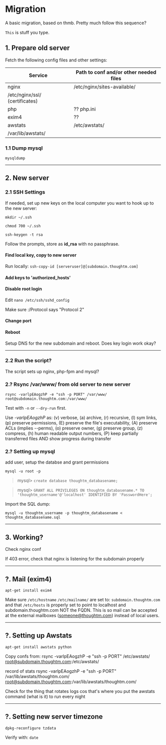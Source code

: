 # Migration
A basic migration, based on thmb. Pretty much follow this sequence?

`This` is stuff you type.

## 1. Prepare old server

Fetch the following config files and other settings:

Service | Path to conf and/or other needed files
--- | ---
nginx | /etc/nginx/sites-available/
 | /etc/nginx/ssl/ (certificates)
php | ?? php.ini
exim4 | ??
awstats | /etc/awstats/
 | /var/lib/awstats/
 

### 1.1 Dump mysql
`mysqldump`

---

## 2. New server

### 2.1 SSH Settings
If needed, set up new keys on the local computer you want to hook up to the new server:

`mkdir ~/.ssh`

`chmod 700 ~/.ssh`

`ssh-keygen -t rsa`

Follow the prompts, store as **id_rsa** with no passphrase.

#### Find local key, copy to new server
Run locally: `ssh-copy-id [serveruser]@[subdomain.thoughtm.com]`

#### Add keys to 'authorized_hosts'

#### Disable root login
Edit `nano /etc/ssh/sshd_config`

Make sure :/Protocol says "Protocol 2"

#### Change port

#### Reboot
Setup DNS for the new subdomain and reboot. Does key login work okay?

---

### 2.2 Run the script?
The script sets up nginx, php-fpm and mysql?

### 2.? Rsync /var/www/ from old server to new server
`rsync -varlpEAogzhP -e "ssh -p PORT" /var/www/ root@subdomain.thoughtm.com:/var/www/`

Test with `-n` or `--dry-run` first.

Use *-varlpEAogzhP* as: (v) verbose, (a) archive, (r) recursive, (l) sym links, (p) preserve permissions, (E) preserve the file's executability, (A) preserve ACLs (implies --perms), (o) preserve owner, (g) preserve group, (z) compress, (h) human readable output numbers, (P) keep partially transferred files AND show progress during transfer

### 2.? Setting up mysql

add user, setup the databse and grant permissions

`mysql -u root -p`

> mysql> `create database thoughtm_databasename;`

> mysql> `GRANT ALL PRIVILEGES ON thoughtm_databasename.* TO 'thoughtm_username'@'localhost' IDENTIFIED BY 'PasswordHere';`

Import the SQL dump:

`mysql -u thoughtm_username -p thoughtm_databasename < thoughtm_databasename.sql`

---

## 3. Working?
Check nginx conf

If 403 error, check that nginx is listening for the subdomain properly

---

## ?. Mail (exim4)

`apt-get install exim4`

Make sure `/etc/hostname` `/etc/mailname/` are set to: `subdomain.thoughtm.com` and that `/etc/hosts` is properly set to point to localhost and subdomain.thoughtm.com NOT the FQDN. This is so mail can be accepted at the external mailboxes (someone@thoughtm.com) instead of local users.

---

## ?. Setting up Awstats
`apt-get install awstats python`

Copy confs from:
rsync -varlpEAogzhP -e "ssh -p PORT" /etc/awstats/ root@subdomain.thoughtm.com:/etc/awstats/

record of stats
rsync -varlpEAogzhP -e "ssh -p PORT" /var/lib/awstats/thoughtm.com/ root@subdomain.thoughtm.com:/var/lib/awstats/thoughtm.com/


Check for the thing that rotates logs cos that's where you put the awstats command (what is it) to run every night

---

## ?. Setting new server timezone
`dpkg-reconfigure tzdata`

Verify with: `date`
